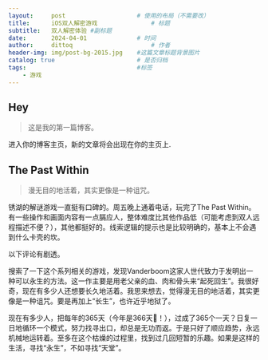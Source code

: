 ```yaml
---
layout:     post   				    # 使用的布局（不需要改）
title:      iOS双人解密游戏 				# 标题 
subtitle:   双人解密体验 #副标题
date:       2024-04-01 				# 时间
author:     dittoq 						# 作者
header-img: img/post-bg-2015.jpg 	#这篇文章标题背景图片
catalog: true 						# 是否归档
tags:								#标签
    - 游戏
---
```


## Hey
>这是我的第一篇博客。

进入你的博客主页，新的文章将会出现在你的主页上.
## The Past Within
> 漫无目的地活着，其实更像是一种诅咒。

锈湖的解谜游戏一直挺有口碑的。周五晚上通着电话，玩完了The Past Within。有一些操作和画面内容有一点膈应人，整体难度比其他作品低（可能考虑到双人远程描述不便？），其他都挺好的。线索逻辑的提示也是比较明确的，基本上不会遇到什么卡壳的坎。

以下评论有剧透。

搜索了一下这个系列相关的游戏，发现Vanderboom这家人世代致力于发明出一种可以永生的方法。这一作主要是用老父亲的血、肉和骨头来“起死回生”。我很好奇，现在有多少人还想要长久地活着。我思来想去，觉得漫无目的地活着，其实更像是一种诅咒。要是再加上“长生”，也许近乎地狱了。

现在有多少人，把每年的365天（今年是366天🐲！），过成了365个一天？日复一日地循环一个模式，努力找寻出口，却总是无功而返。于是只好了顺应趋势，永远机械地运转着。至多在这个枯燥的过程里，找到过几回短暂的乐趣。如果是这样的生活，寻找“永生”，不如寻找“天堂”。
